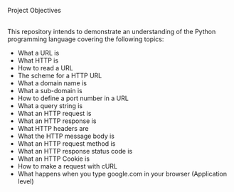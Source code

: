 Project Objectives<br><br>

This repository intends to demonstrate an understanding of the Python programming language covering the following topics:<br>
* What a URL is<br>
* What HTTP is<br>
* How to read a URL<br>
* The scheme for a HTTP URL<br>
* What a domain name is<br>
* What a sub-domain is<br>
* How to define a port number in a URL<br>
* What a query string is<br>
* What an HTTP request is<br>
* What an HTTP response is<br>
* What HTTP headers are<br>
* What the HTTP message body is<br>
* What an HTTP request method is<br>
* What an HTTP response status code is<br>
* What an HTTP Cookie is<br>
* How to make a request with cURL<br>
* What happens when you type google.com in your browser (Application level)

